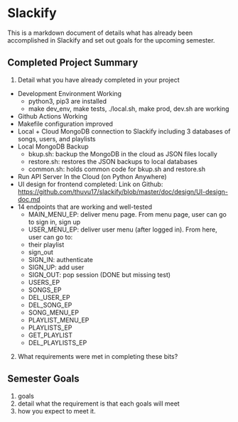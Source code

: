 # Slackify
This is a markdown document of details what has already been accomplished in Slackify and set out goals for the upcoming semester.

## Completed Project Summary
1. Detail what you have already completed in your project
- Development Environment Working
  - python3, pip3 are installed
  - make dev_env, make tests, ./local.sh, make prod, dev.sh are working
- Github Actions Working
- Makefile configuration improved
- Local + Cloud MongoDB connection to Slackify including 3 databases of songs, users, and playlists
- Local MongoDB Backup
  - bkup.sh: backup the MongoDB in the cloud as JSON files locally
  - restore.sh: restores the JSON backups to local databases
  - common.sh: holds common code for bkup.sh and restore.sh
- Run API Server In the Cloud (on Python Anywhere)
- UI design for frontend completed: Link on Github: https://github.com/thuvu17/slackify/blob/master/doc/design/UI-design-doc.md
- 14 endpoints that are working and well-tested
  - MAIN_MENU_EP: deliver menu page. From menu page, user can go to sign in, sign up
  - USER_MENU_EP: deliver user menu (after logged in). From here, user can go to:
  - their playlist
  - sign_out
  - SIGN_IN: authenticate
  - SIGN_UP: add user
  - SIGN_OUT: pop session (DONE but missing test)
  - USERS_EP
  - SONGS_EP
  - DEL_USER_EP
  - DEL_SONG_EP
  - SONG_MENU_EP
  - PLAYLIST_MENU_EP
  - PLAYLISTS_EP
  - GET_PLAYLIST
  - DEL_PLAYLISTS_EP



2. What requirements were met in completing these bits?

## Semester Goals
1. goals
2. detail what the requirement is that each goals will meet
3. how you expect to meet it.
